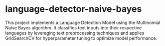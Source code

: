# language-detector-naive-bayes
This project implements a Language Detection Model using the Multinomial Naive Bayes algorithm. It classifies text inputs into their respective languages by leveraging text preprocessing techniques and applies GridSearchCV for hyperparameter tuning to optimize model performance.
